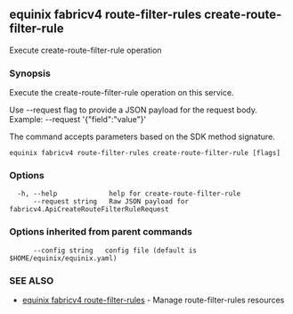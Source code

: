 ## equinix fabricv4 route-filter-rules create-route-filter-rule

Execute create-route-filter-rule operation

### Synopsis

Execute the create-route-filter-rule operation on this service.

Use --request flag to provide a JSON payload for the request body.
Example: --request '{"field":"value"}'

The command accepts parameters based on the SDK method signature.

```
equinix fabricv4 route-filter-rules create-route-filter-rule [flags]
```

### Options

```
  -h, --help             help for create-route-filter-rule
      --request string   Raw JSON payload for fabricv4.ApiCreateRouteFilterRuleRequest
```

### Options inherited from parent commands

```
      --config string   config file (default is $HOME/equinix/equinix.yaml)
```

### SEE ALSO

* [equinix fabricv4 route-filter-rules](equinix_fabricv4_route-filter-rules.md)	 - Manage route-filter-rules resources

